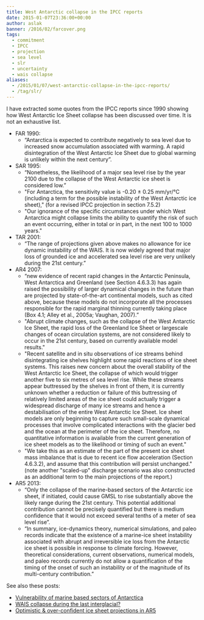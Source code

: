```yaml
---
title: West Antarctic collapse in the IPCC reports
date: 2015-01-07T23:36:00+00:00
author: aslak
banner: /2016/02/farcover.png
tags:
  - commitment
  - IPCC
  - projection
  - sea level
  - slr
  - uncertainty
  - wais collapse
aliases:
  - /2015/01/07/west-antarctic-collapse-in-the-ipcc-reports/
  - /tag/slr/
---
```

I have extracted some quotes from the IPCC reports since 1990 showing how West Antarctic Ice Sheet collapse has been discussed over time. It is not an exhaustive list.

  * FAR 1990: 
      * “Antarctica is expected to contribute negatively to sea level due to increased snow accumulation associated with warming. A rapid disintegration of the West Antarctic Ice Sheet due to global warming is unlikely within the next century”.
  * SAR 1995: 
      * “Nonetheless, the likelihood of a major sea level rise by the year 2100 due to the collapse of the West Antarctic ice sheet is considered low.”
      * "For Antarctica, the sensitivity value is -0.20 ± 0.25 mm/yr/°C (including a term for the possible instability of the West Antarctic ice sheet)," (for a revised IPCC projection in section 7.5.2)
      * "Our ignorance of the specific circumstances under which West Antarctica might collapse limits the ability to quantify the risk of such an event occurring, either in total or in part, in the next 100 to 1000 years."
  * TAR 2001: 
      * “The range of projections given above makes no allowance for ice dynamic instability of the WAIS. It is now widely agreed that major loss of grounded ice and accelerated sea level rise are very unlikely during the 21st century.”
  * AR4 2007: 
      * “new evidence of recent rapid changes in the Antarctic Peninsula, West Antarctica and Greenland (see Section 4.6.3.3) has again raised the possibility of larger dynamical changes in the future than are projected by state-of-the-art continental models, such as cited above, because these models do not incorporate all the processes responsible for the rapid marginal thinning currently taking place (Box 4.1; Alley et al., 2005a; Vaughan, 2007).”
      * "Abrupt climate changes, such as the collapse of the West Antarctic Ice Sheet, the rapid loss of the Greenland Ice Sheet or largescale changes of ocean circulation systems, are not considered likely to occur in the 21st century, based on currently available model results."
      * "Recent satellite and in situ observations of ice streams behind disintegrating ice shelves highlight some rapid reactions of ice sheet systems. This raises new concern about the overall stability of the West Antarctic Ice Sheet, the collapse of which would trigger another five to six metres of sea level rise. While these streams appear buttressed by the shelves in front of them, it is currently unknown whether a reduction or failure of this buttressing of relatively limited areas of the ice sheet could actually trigger a widespread discharge of many ice streams and hence a destabilisation of the entire West Antarctic Ice Sheet. Ice sheet models are only beginning to capture such small-scale dynamical processes that involve complicated interactions with the glacier bed and the ocean at the perimeter of the ice sheet. Therefore, no quantitative information is available from the current generation of ice sheet models as to the likelihood or timing of such an event."
      * "We take this as an estimate of the part of the present ice sheet mass imbalance that is due to recent ice flow acceleration (Section 4.6.3.2), and assume that this contribution will persist unchanged." (note another "scaled-up" discharge scenario was also constructed as an additional term to the main projections of the report.)
  * AR5 2013: 
      * “Only the collapse of the marine-based sectors of the Antarctic ice sheet, if initiated, could cause GMSL to rise substantially above the likely range during the 21st century. This potential additional contribution cannot be precisely quantified but there is medium confidence that it would not exceed several tenths of a meter of sea level rise”.
      * “In summary, ice-dynamics theory, numerical simulations, and paleo records indicate that the existence of a marine-ice sheet instability asso­ciated with abrupt and irreversible ice loss from the Antarctic ice sheet is possible in response to climate forcing. However, theoretical consid­erations, current observations, numerical models, and paleo records cur­rently do not allow a quantification of the timing of the onset of such an instability or of the magnitude of its multi-century contribution.”

See also these posts:

  * [Vulnerability of marine based sectors of Antarctica](/Home/Miscellaneous-Debris/howvulnerablearemarinebasedsectorsofantarctica)
  * [WAIS collapse during the last interglacial?](/Home/Miscellaneous-Debris/waiscollapseduringthelastinterglacial)
  * [Optimistic & over-confident ice sheet projections in AR5](/Home/Miscellaneous-Debris/optimisticicesheetprojectionsinar5)
